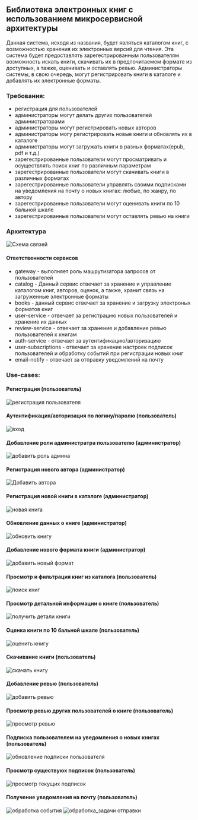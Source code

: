 ## Библиотека электронных книг с использованием микросервисной архитектуры

Данная система, исходя из названия, будет являться каталогом книг, с возможностью хранения их электронных версий для чтения. Эта система будет предоставлять зарегестрированным пользователям возможность искать книги, скачивать их в предпочитаемом формате из доступных, а тажке, оценивать и оставлять ревью. Администраторы системы, в свою очередь, могут регистрировать книги в каталоге и добавлять их электронные форматы.

### Требования:
- регистрация для пользователей
- администраторы могут делать других пользователей администраторами
- администраторы могут регистрировать новых авторов
- администраторы могу регистрировать новые книги и обновлять их в каталоге
- администраторы могут загружать книги в разных форматах(epub, pdf и т.д.)
- зарегестрированные пользователи могут просматривать и осуществлять поиск книг по различным параметрам
- зарегестрированные пользователи могут скачивать книги в различных форматах
- зарегестрированные пользователи управлять своими подписками на уведомления на почту о новых книгах: любые, по жанру, по автору
- зарегестрированные пользователи могут оценивать книги по 10 бальной шкале
- зарегестрированные пользователи могут оставлять ревью на книги

### Архитектура
![Схема связей](architecture/component.svg)

#### Ответственности сервисов

- gateway - выполняет роль машрутизатора запросов от пользователей
- catalog - Данный сервис отвечает за хранение и управление каталогом книг, авторов, оценок, а также, 
хранит связь на загруженные электронные форматы
- books - данный сервис отвечает за хранение и загрузку электроных форматов книг
- user-service - отвечает за регистрацию новых пользователей и хранение их данных
- review-service - отвечает за хранение и добавление ревью пользователей к книгам
- auth-service - отвечает за аутентификацию/авторизацию
- user-subscriptions - отвечает за хранение настроек подписок пользователей и обработку событий 
при регистрации новых книг
- email-notify - отвечает за отправку уведомлений на почту


### Use-cases:
#### Регистрация (пользователь)
![регистрация пользователя](use-cases/user-sign-up/user-sign-up.svg)
#### Аутентификация/авторизация по логину/паролю (пользователь)
![вход](use-cases/user-sign-in/user-sign-in.svg)
#### Добавление роли администратра пользователю (администратор)
![добавить роль админа](use-cases/add-administartion-role/add-administration-role.svg)
#### Регистрация нового автора (администратор)
![Добавить автора](use-cases/new-author/new-author.svg)
#### Регистрация новой книги в каталоге (администратор)
![новая книга](use-cases/register-new-book/register-new-book.svg)
#### Обновление данных о книге (администратор)
![обновить книгу](use-cases/update-book/update-book.svg)
#### Добавление нового формата книги (администратор)
![добавить новый формат](use-cases/upload-book-file/upload-book-file.svg)
#### Просмотр и фильтрация книг из каталога (пользователь)
![поиск книг](use-cases/find-books/find-books.svg)
#### Просмотр детальной информации о книге (пользователь)
![получить детали книги](use-cases/get-book-details/get-book-details.svg)
#### Оценка книги по 10 бальной шкале (пользователь)
![оценить книгу](use-cases/rate-book/rate-book.svg)
#### Скачивание книги (пользователь)
![скачать книгу](use-cases/download-file/download-file.svg)
#### Добавление ревью (пользователь)
![добавить ревью](use-cases/add-review/add-review.svg)
#### Просмотр ревью других пользователей о книге (пользователь)
![просмотр ревью](use-cases/get-reviews/get-review.svg)
#### Подписка пользователем на уведомления о новых книгах (пользователь)
![обновление подписки пользователя](use-cases/change-notify-subscription/change-notify-subscription.svg)
#### Просмотр существуюх подписок (пользователь)
![просмотр текущих подписок](use-cases/get-notify-subscription/get-notify-subscription.svg)
#### Получение уведомления на почту (пользователь)
![обработка события](use-cases/handle-subscription-event/handle-subscription-event.svg)
![обработка_задачи отправки](use-cases/handle-notify-email-task/handle-notify-email-task.svg)


